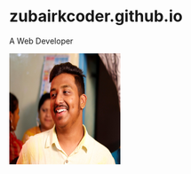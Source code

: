 # zubairkcoder.github.io
A Web Developer

<img src= "_MG_0335.jpg" width = "200px" height = "200px">
